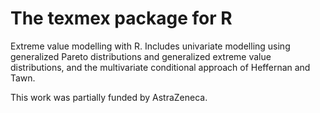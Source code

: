 The texmex package for R
========================

Extreme value modelling with R. Includes univariate
modelling using generalized Pareto distributions and
generalized extreme value distributions, and the
multivariate conditional approach of Heffernan and
Tawn.

This work was partially funded by AstraZeneca.
